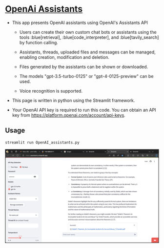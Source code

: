 # [OpenAi Assistants](https://assistants.streamlit.app/)

* This app presents OpenAI assistants using OpenAI's Assistants API
  
  - Users can create their own custom chat bots or assistants using the tools
    :blue[retrieval], :blue[code_interpreter], and :blue[tavily_search]
    by function calling.

  - Assistants, threads, uploaded files and messages can be managed, enabling
    creation, modification and deletion.

  - Files generated by the assistants can be shown or downloaded.

  - The models "gpt-3.5-turbo-0125" or "gpt-4-0125-preview" can be used.

  - Voice recognition is supported.

* This page is written in python using the Streamlit framework.

* Your OpenAI API key is required to run this code. You can obtain an API key
  from https://platform.openai.com/account/api-keys.

## Usage
```python
streamlit run OpenAI_assistants.py
```
[![Exploring the App: A Visual Guide](files/Streamlit_Assistants_App.png)](https://youtu.be/ACGFIIfF8EA)
